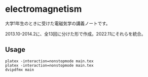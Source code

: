 # electromagnetism

大学1年生のときに受けた電磁気学の講義ノートです。

2013.10-2014.2に、全13回に分けた形で作成。2022.11にそれらを統合。

## Usage
```
platex -interaction=nonstopmode main.tex
platex -interaction=nonstopmode main.tex
dvipdfmx main
```

